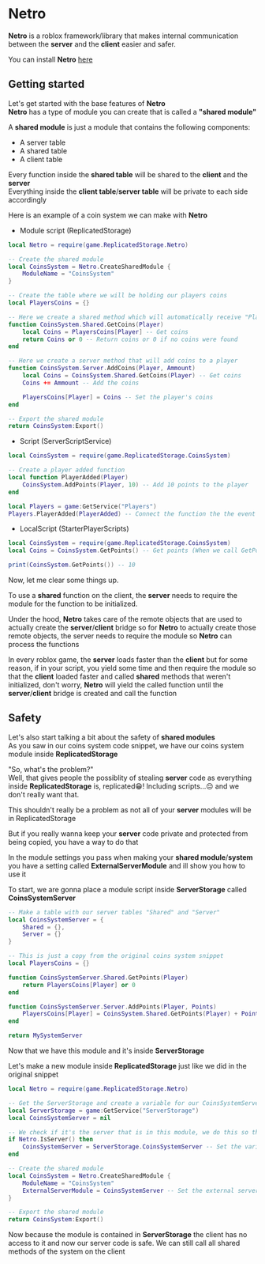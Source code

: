 
# Netro

**Netro** is a roblox framework/library that makes internal communication between the **server** and the **client** easier and safer.

You can install **Netro** [here]()

## Getting started

Let's get started with the base features of **Netro**  
**Netro** has a type of module you can create that is called a **"shared module"**

A **shared module** is just a module that contains the following components:
* A server table
* A shared table
* A client table

Every function inside the **shared table** will be shared to the **client** and the **server**  
Everything inside the **client table**/**server table** will be private to each side accordingly

Here is an example of a coin system we can make with **Netro**

* Module script (ReplicatedStorage)
```lua
local Netro = require(game.ReplicatedStorage.Netro)

-- Create the shared module
local CoinsSystem = Netro.CreateSharedModule {
    ModuleName = "CoinsSystem"
}

-- Create the table where we will be holding our players coins
local PlayersCoins = {}

-- Here we create a shared method which will automatically receive "Player"
function CoinsSystem.Shared.GetCoins(Player)
    local Coins = PlayersCoins[Player] -- Get coins
    return Coins or 0 -- Return coins or 0 if no coins were found
end

-- Here we create a server method that will add coins to a player
function CoinsSystem.Server.AddCoins(Player, Ammount)
    local Coins = CoinsSystem.Shared.GetCoins(Player) -- Get coins
    Coins += Ammount -- Add the coins

    PlayersCoins[Player] = Coins -- Set the player's coins
end

-- Export the shared module
return CoinsSystem:Export()
```

* Script (ServerScriptService)
```lua
local CoinsSystem = require(game.ReplicatedStorage.CoinsSystem)

-- Create a player added function
local function PlayerAdded(Player)
    CoinsSystem.AddPoints(Player, 10) -- Add 10 points to the player
end

local Players = game:GetService("Players")
Players.PlayerAdded(PlayerAdded) -- Connect the function the the event
```

* LocalScript (StarterPlayerScripts)
```lua
local CoinsSystem = require(game.ReplicatedStorage.CoinsSystem)
local Coins = CoinsSystem.GetPoints() -- Get points (When we call GetPoints our client's player will automatically be received on the server)

print(CoinsSystem.GetPoints()) -- 10
```

Now, let me clear some things up.  

To use a **shared** function on the client, the **server** needs to require the module for the function to be initialized.  

Under the hood, **Netro** takes care of the remote objects that are used to actually create the **server**/**client** bridge so for **Netro** to actually create those remote objects, the server needs to require the module so **Netro** can process the functions

In every roblox game, the **server** loads faster than the **client** but for some reason,
if in your script, you yield some time and then require the module so that the **client** loaded faster and called **shared** methods that weren't initialized, don't worry, **Netro** will yield the called function until the **server**/**client** bridge is created and call the function

## Safety

Let's also start talking a bit about the safety of **shared modules**  
As you saw in our coins system code snippet, we have our coins system module inside **ReplicatedStorage**

"So, what's the problem?"  
Well, that gives people the possiblity of stealing **server** code as everything inside **ReplicatedStorage** is, replicated😁! Including scripts...😔 and we don't really want that.

This shouldn't really be a problem as not all of your **server** modules will be in ReplicatedStorage

But if you really wanna keep your **server** code private and protected from being copied, you have a way to do that

In the module settings you pass when making your **shared module**/**system** you have a setting called **ExternalServerModule** and ill show you how to use it

To start, we are gonna place a module script inside **ServerStorage** called **CoinsSystemServer**

```lua
-- Make a table with our server tables "Shared" and "Server"
local CoinsSystemServer = {
    Shared = {},
    Server = {}
}

-- This is just a copy from the original coins system snippet
local PlayersCoins = {}

function CoinsSystemServer.Shared.GetPoints(Player)
    return PlayersCoins[Player] or 0
end

function CoinsSystemServer.Server.AddPoints(Player, Points)
    PlayersCoins[Player] = CoinsSystem.Shared.GetPoints(Player) + Points
end

return MySystemServer
```

Now that we have this module and it's inside **ServerStorage**

Let's make a new module inside **ReplicatedStorage** just like we did in the original snippet

```lua
local Netro = require(game.ReplicatedStorage.Netro)

-- Get the ServerStorage and create a variable for our CoinsSystemServer module
local ServerStorage = game:GetService("ServerStorage")
local CoinsSystemServer = nil

-- We check if it's the server that is in this module, we do this so the client doesn't try and index something in ServerStorage because it can't
if Netro.IsServer() then
    CoinsSystemServer = ServerStorage.CoinsSystemServer -- Set the variable to the module
end

-- Create the shared module
local CoinsSystem = Netro.CreateSharedModule {
    ModuleName = "CoinsSystem"
    ExternalServerModule = CoinsSystemServer -- Set the external server module to our server module
}

-- Export the shared module
return CoinsSystem:Export()
```

Now because the module is contained in **ServerStorage** the client has no access to it and now our server code is safe.
We can still call all shared methods of the system on the client















